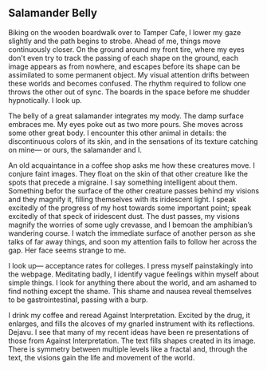## Salamander Belly 
Biking on the wooden boardwalk over to Tamper Cafe, I lower my gaze slightly and the path begins to strobe. Ahead of me, things move continuously closer. On the ground around my front tire, where my eyes don't even try to track the passing of each shape on the ground, each image appears as from nowhere, and escapes before its shape can be assimilated to some permanent object. My visual attention drifts between these worlds and becomes confused. The rhythm required to follow one throws the other out of sync. The boards in the space before me shudder hypnotically. I look up. 
	
 The belly of a great salamander integrates my mody. The damp surface embraces me. My eyes poke out as two more pours. She moves across some other great body. I encounter this other animal in details: the discontinuous colors of its skin, and in the sensations of its texture catching on mine— or ours, the salamander and I.

 An old acquaintance in a coffee shop asks me how these creatures move. I conjure faint images. They float on the skin of that other creature like the spots that precede a migraine. I say something intelligent about them. Something befor the surface of the other creature passes behind my visions and they magnify it, filling themselves with its iridescent light. I speak excitedly of the progress of my host towards some important point; speak excitedly of that speck of iridescent dust. The dust passes, my visions magnify the worries of some ugly crevasse, and I bemoan the amphibian’s wandering course. I watch the immediate surface of another person as she talks of far away things, and soon my attention fails to follow her across the gap. Her face seems strange to me.

I look up— acceptance rates for colleges. I press myself painstakingly into the webpage. Meditating badly, I identify vague feelings within myself about simple things. I look for anything there about the world, and am ashamed to find nothing except the shame. This shame and nausea reveal themselves to be gastrointestinal, passing with a burp.

I drink my coffee and reread Against Interpretation. Excited by the drug, it enlarges, and fills the alcoves of my gnarled instrument with its reflections. Dejavu. I see that many of my recent ideas have been re presentations of those from Against Interpretation. The text fills shapes created in its image. There is symmetry between multiple levels like a fractal and, through the text, the visions gain the life and movement of the world. 
